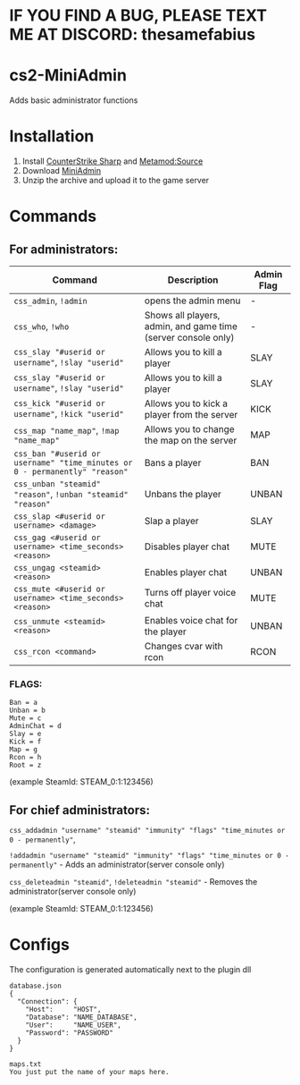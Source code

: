 # IF YOU FIND A BUG, PLEASE TEXT ME AT DISCORD: thesamefabius

# cs2-MiniAdmin
Adds basic administrator functions

# Installation
1. Install [CounterStrike Sharp](https://github.com/roflmuffin/CounterStrikeSharp) and [Metamod:Source](https://www.sourcemm.net/downloads.php/?branch=master)
3. Download [MiniAdmin](https://github.com/partiusfabaa/cs2-MiniAdmin/releases/tag/v1.0.0)
4. Unzip the archive and upload it to the game server

# Commands
## For administrators:
| Command | Description | Admin Flag |
|---------|-------------|------------|
| `css_admin`, `!admin` | opens the admin menu | - |
| `css_who`, `!who` | Shows all players, admin, and game time (server console only) | - |
| `css_slay "#userid or username"`, `!slay "userid"` | Allows you to kill a player | SLAY |
| `css_slay "#userid or username"`, `!slay "userid"` | Allows you to kill a player | SLAY |
| `css_kick "#userid or username"`, `!kick "userid"` | Allows you to kick a player from the server | KICK |
| `css_map "name_map"`, `!map "name_map"` | Allows you to change the map on the server | MAP  |
| `css_ban "#userid or username" "time_minutes or 0 - permanently" "reason"` | Bans a player | BAN |
| `css_unban "steamid" "reason"`, `!unban "steamid" "reason"` | Unbans the player | UNBAN |
| `css_slap <#userid or username> <damage>` | Slap a player | SLAY |
| `css_gag <#userid or username> <time_seconds> <reason>` | Disables player chat | MUTE |
| `css_ungag <steamid> <reason>` | Enables player chat | UNBAN |
| `css_mute <#userid or username> <time_seconds> <reason>` | Turns off player voice chat | MUTE |
| `css_unmute <steamid> <reason>` | Enables voice chat for the player | UNBAN |
| `css_rcon <command>` | Changes cvar with rcon | RCON |

### FLAGS:
    Ban = a
    Unban = b
    Mute = c
    AdminChat = d
    Slay = e
    Kick = f
    Map = g
    Rcon = h
    Root = z

(example SteamId: STEAM_0:1:123456)

## For chief administrators:
`css_addadmin "username" "steamid" "immunity" "flags" "time_minutes or 0 - permanently"`, 

`!addadmin "username" "steamid" "immunity" "flags" "time_minutes or 0 - permanently"` - Adds an administrator(server console only)

`css_deleteadmin "steamid"`, `!deleteadmin "steamid"` - Removes the administrator(server console only) 

(example SteamId: STEAM_0:1:123456)

# Configs
The configuration is generated automatically next to the plugin dll
```
database.json
{
  "Connection": {
    "Host": 	"HOST",
    "Database": "NAME_DATABASE",
    "User": 	"NAME_USER",
    "Password": "PASSWORD"
  }
}

maps.txt
You just put the name of your maps here.
```
